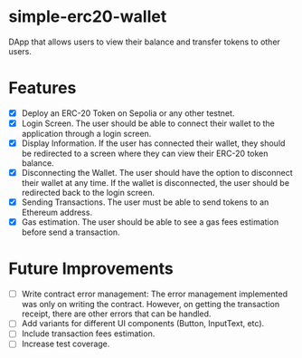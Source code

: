 # simple-erc20-wallet

DApp that allows users to view their balance and transfer tokens to other users.

# Features
- [x] Deploy an ERC-20 Token on Sepolia or any other testnet.
- [x] Login Screen. The user should be able to connect their wallet to the
  application through a login screen.
- [x] Display Information. If the user has connected their wallet, they should
  be redirected to a screen where they can view their ERC-20 token balance.
- [x] Disconnecting the Wallet. The user should have the option to disconnect
  their wallet at any time. If the wallet is disconnected, the user should be
  redirected back to the login screen.
- [x] Sending Transactions. The user must be able to send tokens to an Ethereum
  address.
- [x] Gas estimation. The user should be able to see a gas fees estimation
  before send a transaction.

# Future Improvements
- [ ] Write contract error management: The error management implemented was only
  on writing the contract. However, on getting the transaction receipt, there
  are other errors that can be handled.
- [ ] Add variants for different UI components (Button, InputText, etc).
- [ ] Include transaction fees estimation.
- [ ] Increase test coverage.
